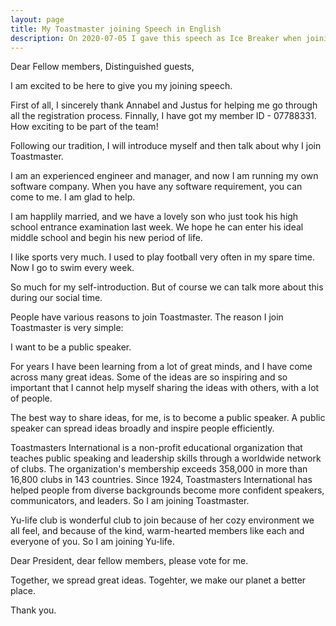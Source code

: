 ```yaml
---
layout: page
title: My Toastmaster joining Speech in English
description: On 2020-07-05 I gave this speech as Ice Breaker when joining Yulife club of Toastmaster.
---
```



Dear Fellow members,
Distinguished guests,

I am excited to be here to give you my joining speech.

First of all, I sincerely thank Annabel and Justus for helping me go through all the
registration process. Finnally, I have got my member ID - 07788331. How exciting to
be part of the team!

Following our tradition, I will introduce myself and then talk about why I join Toastmaster.

I am an experienced engineer and manager, and now I am running my own software company.
When you have any software requirement, you can come to me. I am glad to help.

I am happlily married, and we have a lovely son who just took his high school entrance
examination last week. We hope he can enter his ideal middle school and begin his new
period of life.

I like sports very much. I used to play football very often in my spare time. Now I go
to swim every week.

So much for my self-introduction. But of course we can talk more about this during our social
time.

People have various reasons to join Toastmaster. The reason I join Toastmaster is very simple:

I want to be a public speaker.

For years I have been learning from a lot of great minds, and I have come across many
great ideas. Some of the ideas are so inspiring and so important that I cannot help
myself sharing the ideas with others, with a lot of people.

The best way to share ideas, for me, is to become a public speaker. A public speaker
can spread ideas broadly and inspire people efficiently.

Toastmasters International is a non-profit educational organization that teaches public
speaking and leadership skills through a worldwide network of clubs. The organization's
membership exceeds 358,000 in more than 16,800 clubs in 143 countries. Since 1924,
Toastmasters International has helped people from diverse backgrounds become more
confident speakers, communicators, and leaders. So I am joining Toastmaster.

Yu-life club is wonderful club to join because of her cozy environment we all feel,
and because of the kind, warm-hearted members like each and everyone of you. So I am
joining Yu-life.

Dear President, dear fellow members, please vote for me.

Together, we spread great ideas. Togehter, we make our planet a better place.

Thank you.